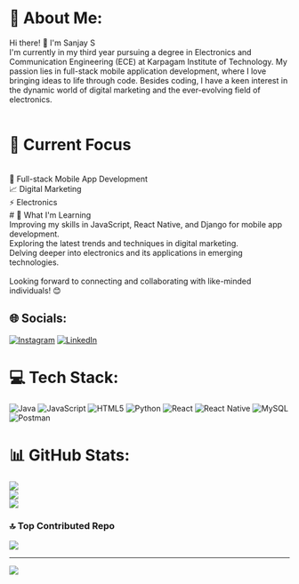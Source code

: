 # 💫 About Me:
Hi there! 👋 I'm Sanjay S<br>I'm currently in my third year pursuing a degree in Electronics and Communication Engineering (ECE) at Karpagam Institute of Technology. My passion lies in full-stack mobile application development, where I love bringing ideas to life through code. Besides coding, I have a keen interest in the dynamic world of digital marketing and the ever-evolving field of electronics.<br><br>

# 💼 Current Focus
<br>
📱 Full-stack Mobile App Development<br>📈 Digital Marketing<br>⚡ Electronics<br>
# 🌱 What I'm Learning
<br>
Improving my skills in JavaScript, React Native, and Django for mobile app development.<br>Exploring the latest trends and techniques in digital marketing.<br>Delving deeper into electronics and its applications in emerging technologies.<br><br>Looking forward to connecting and collaborating with like-minded individuals! 😊


## 🌐 Socials:
[![Instagram](https://img.shields.io/badge/Instagram-%23E4405F.svg?logo=Instagram&logoColor=white)](https://instagram.com/s.a.n.j.u.u.u___) [![LinkedIn](https://img.shields.io/badge/LinkedIn-%230077B5.svg?logo=linkedin&logoColor=white)](https://linkedin.com/in/www.linkedin.com/in/sanjay-s-627432269) 

# 💻 Tech Stack:
![Java](https://img.shields.io/badge/java-%23ED8B00.svg?style=for-the-badge&logo=openjdk&logoColor=white) ![JavaScript](https://img.shields.io/badge/javascript-%23323330.svg?style=for-the-badge&logo=javascript&logoColor=%23F7DF1E) ![HTML5](https://img.shields.io/badge/html5-%23E34F26.svg?style=for-the-badge&logo=html5&logoColor=white) ![Python](https://img.shields.io/badge/python-3670A0?style=for-the-badge&logo=python&logoColor=ffdd54) ![React](https://img.shields.io/badge/react-%2320232a.svg?style=for-the-badge&logo=react&logoColor=%2361DAFB) ![React Native](https://img.shields.io/badge/react_native-%2320232a.svg?style=for-the-badge&logo=react&logoColor=%2361DAFB) ![MySQL](https://img.shields.io/badge/mysql-%2300000f.svg?style=for-the-badge&logo=mysql&logoColor=white) ![Postman](https://img.shields.io/badge/Postman-FF6C37?style=for-the-badge&logo=postman&logoColor=white)
# 📊 GitHub Stats:
![](https://github-readme-stats.vercel.app/api?username=SANJAY-S-KIT&theme=dark&hide_border=false&include_all_commits=true&count_private=true)<br/>
![](https://github-readme-streak-stats.herokuapp.com/?user=SANJAY-S-KIT&theme=dark&hide_border=false)<br/>
![](https://github-readme-stats.vercel.app/api/top-langs/?username=SANJAY-S-KIT&theme=dark&hide_border=false&include_all_commits=true&count_private=true&layout=compact)

### 🔝 Top Contributed Repo
![](https://github-contributor-stats.vercel.app/api?username=SANJAY-S-KIT&limit=5&theme=dark&combine_all_yearly_contributions=true)

---
[![](https://visitcount.itsvg.in/api?id=SANJAY-S-KIT&icon=3&color=6)](https://visitcount.itsvg.in)

<!-- Proudly created with GPRM ( https://gprm.itsvg.in ) -->
